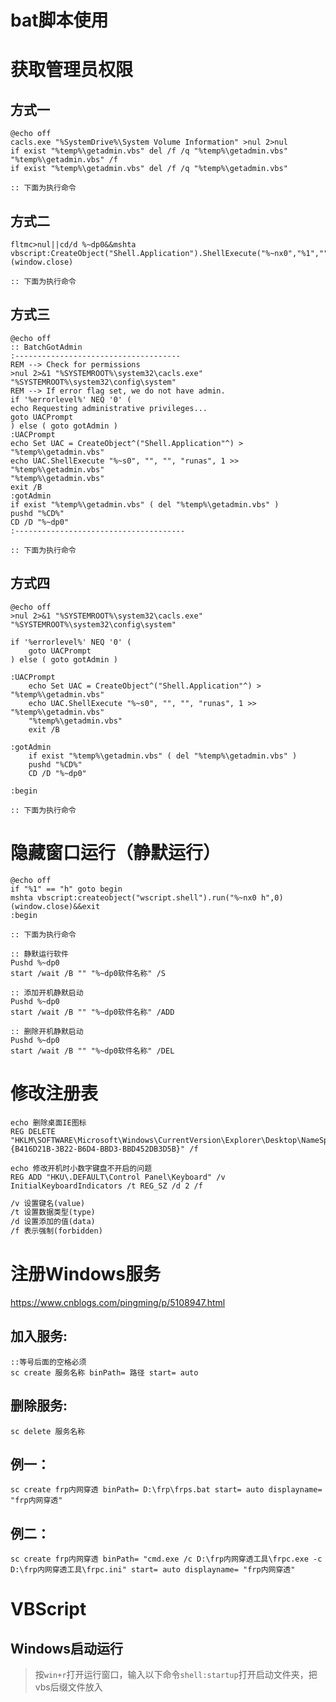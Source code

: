 # bat脚本使用

# 获取管理员权限
## 方式一
```batch
@echo off
cacls.exe "%SystemDrive%\System Volume Information" >nul 2>nul
if exist "%temp%\getadmin.vbs" del /f /q "%temp%\getadmin.vbs"
"%temp%\getadmin.vbs" /f
if exist "%temp%\getadmin.vbs" del /f /q "%temp%\getadmin.vbs"

:: 下面为执行命令

```

## 方式二
```batch
fltmc>nul||cd/d %~dp0&&mshta
vbscript:CreateObject("Shell.Application").ShellExecute("%~nx0","%1","","runas",1)(window.close)

:: 下面为执行命令

```


## 方式三
```batch
@echo off
:: BatchGotAdmin
:-------------------------------------
REM --> Check for permissions
>nul 2>&1 "%SYSTEMROOT%\system32\cacls.exe" "%SYSTEMROOT%\system32\config\system"
REM --> If error flag set, we do not have admin.
if '%errorlevel%' NEQ '0' (
echo Requesting administrative privileges...
goto UACPrompt
) else ( goto gotAdmin )
:UACPrompt
echo Set UAC = CreateObject^("Shell.Application"^) > "%temp%\getadmin.vbs"
echo UAC.ShellExecute "%~s0", "", "", "runas", 1 >> "%temp%\getadmin.vbs"
"%temp%\getadmin.vbs"
exit /B
:gotAdmin
if exist "%temp%\getadmin.vbs" ( del "%temp%\getadmin.vbs" )
pushd "%CD%"
CD /D "%~dp0"
:--------------------------------------

:: 下面为执行命令

```


## 方式四
```batch
@echo off  
>nul 2>&1 "%SYSTEMROOT%\system32\cacls.exe" "%SYSTEMROOT%\system32\config\system" 
 
if '%errorlevel%' NEQ '0' (  
    goto UACPrompt  
) else ( goto gotAdmin )  
   
:UACPrompt
    echo Set UAC = CreateObject^("Shell.Application"^) > "%temp%\getadmin.vbs" 
    echo UAC.ShellExecute "%~s0", "", "", "runas", 1 >> "%temp%\getadmin.vbs" 
    "%temp%\getadmin.vbs" 
    exit /B  
   
:gotAdmin
    if exist "%temp%\getadmin.vbs" ( del "%temp%\getadmin.vbs" )  
    pushd "%CD%" 
    CD /D "%~dp0" 
 
:begin

:: 下面为执行命令

```

# 隐藏窗口运行（静默运行）
```batch
@echo off
if "%1" == "h" goto begin
mshta vbscript:createobject("wscript.shell").run("%~nx0 h",0)(window.close)&&exit
:begin

:: 下面为执行命令

```
```batch
:: 静默运行软件
Pushd %~dp0
start /wait /B "" "%~dp0软件名称" /S
```
````batch
:: 添加开机静默启动
Pushd %~dp0
start /wait /B "" "%~dp0软件名称" /ADD
````
````batch
:: 删除开机静默启动
Pushd %~dp0
start /wait /B "" "%~dp0软件名称" /DEL
````


# 修改注册表
```batch
echo 删除桌面IE图标
REG DELETE "HKLM\SOFTWARE\Microsoft\Windows\CurrentVersion\Explorer\Desktop\NameSpace\{B416D21B-3B22-B6D4-BBD3-BBD452DB3D5B}" /f

echo 修改开机时小数字键盘不开启的问题
REG ADD "HKU\.DEFAULT\Control Panel\Keyboard" /v InitialKeyboardIndicators /t REG_SZ /d 2 /f

```

```diff
/v 设置键名(value)
/t 设置数据类型(type)
/d 设置添加的值(data)
/f 表示强制(forbidden)
```
# 注册Windows服务
https://www.cnblogs.com/pingming/p/5108947.html
## 加入服务:
```batch
::等号后面的空格必须
sc create 服务名称 binPath= 路径 start= auto
```
## 删除服务:
```batch
sc delete 服务名称
```

## 例一：
```batch
sc create frp内网穿透 binPath= D:\frp\frps.bat start= auto displayname= "frp内网穿透"
```

## 例二：
```batch
sc create frp内网穿透 binPath= "cmd.exe /c D:\frp内网穿透工具\frpc.exe -c D:\frp内网穿透工具\frpc.ini" start= auto displayname= "frp内网穿透"
```

# VBScript

## Windows启动运行

> 按`win+r`打开运行窗口，输入以下命令`shell:startup`打开启动文件夹，把vbs后缀文件放入


